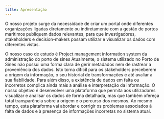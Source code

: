 ```yaml
---
title: Apresentação
---
```


O nosso projeto surge da necessidade de criar um portal onde diferentes organizações ligadas diretamente ou indiretamente com a gestão de portos marítimos publiquem dados relevantes, para que investigadores, stakeholders e decision-makers possam utilizar e visualizar os dados com diferentes vistas.

O nosso caso de estudo é Project management information system da administração do porto de sines
Atualmente, o sistema utilizado no Porto de Sines não possui uma forma clara de gerir metadados nem de rastrear a proveniência dos dados. Isto torna difícil para os stakeholders perceberem a origem da informação, o seu historial de transformações e até avaliar a sua fiabilidade. Para além disso, a existência de dados em falta ou incorretos complica ainda mais a análise e interpretação da informação.
O nosso objetivo é desenvolver uma plataforma que permita aos utilizadores visualizar e analisar os dados de forma detalhada, mas que também ofereça total transparência sobre a origem e o percurso dos mesmos. Ao mesmo tempo, esta plataforma vai abordar e corrigir os problemas associados à falta de dados e à presença de informações incorretas no sistema atual.
